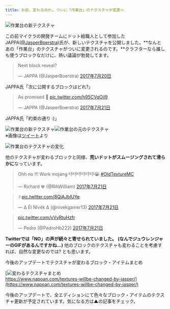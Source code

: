 ```yaml
---
title: お前、変わるのか… ついに「作業台」のテクスチャが変更へ
---
```


![作業台の新テクスチャ](https://cdn-ak.f.st-hatena.com/images/fotolife/s/sasigume/20210208/20210208122323.png)

この前マイクラの開発チームにドット絵職人として参加したJAPPA([@JasperBoerstra](https://twitter.com/JasperBoerstra))氏が、新しいテクスチャを公開しました。**なんとあの「作業台」のテクスチャがついに変更されるのです。**クラフターなら誰しも使うブロックなだけに、熱い議論が勃発してます。

> Next block reveal?
> 
> — JAPPA (@JasperBoerstra) [2017年7月20日](https://twitter.com/JasperBoerstra/status/888114733122899969)

JAPPA氏「次に公開するブロックはどれ?」

> As promised 🙂 [pic.twitter.com/h95CVqOil9](https://t.co/h95CVqOil9)
> 
> — JAPPA (@JasperBoerstra) [2017年7月21日](https://twitter.com/JasperBoerstra/status/888484852525404162)

JAPPA氏「約束の通り :)」

![作業台の新テクスチャ](https://cdn-ak.f.st-hatena.com/images/fotolife/s/sasigume/20210208/20210208110157.jpg)![作業台の元のテクスチャ](https://cdn-ak.f.st-hatena.com/images/fotolife/s/sasigume/20210208/20210208110201.jpg)  
※画像は[ツイート](https://twitter.com/JasperBoerstra/status/888484852525404162)より

![作業台のテクスチャの変化](https://cdn-ak.f.st-hatena.com/images/fotolife/s/sasigume/20210208/20210208105636.jpg)

他のテクスチャが変わるブロックと同様、**荒いドットがスムージングされて滑らかに**なっています。

> Ohh no !!! Work mojang 👎👎👎👎👎👎😭 [#OldTextureMC](https://twitter.com/hashtag/OldTextureMC?src=hash)
> 
> — Richard ☢ (@RihWilliam) [2017年7月21日](https://twitter.com/RihWilliam/status/888488778935009280)

> :l [pic.twitter.com/8QjAJblUYe](https://t.co/8QjAJblUYe)
> 
> — ∆ Ēl Nîvėk ∆ (@nivekgamer13) [2017年7月21日](https://twitter.com/nivekgamer13/status/888496369295474689)

> [pic.twitter.com/vVyRtuHzfr](https://t.co/vVyRtuHzfr)
> 
> — Pedro (@PedroHb222) [2017年7月21日](https://twitter.com/PedroHb222/status/888485663745622016)

**Twitterでは「NO」の声が続々と寄せられていました。** **(なんでジュウレンジャーのGIFがあるんですかね…)** 他のブロックのテクスチャも変わることを考慮すれば、自然な変更なのでは? とも思います。

今後のアップデートでテクスチャが変わるブロック・アイテムまとめ

[![変わるテクスチャまとめ](https://cdn-ak.f.st-hatena.com/images/fotolife/s/sasigume/20210208/20210208102140.png)  
https://www.napoan.com/textures-willbe-changed-by-jasper/](https://www.napoan.com/textures-willbe-changed-by-jasper/)

今後のアップデートで、全エディションにて色々なブロック・アイテムのテクスチャ更新が予定されています。気になる方は▲の記事をチェック。
